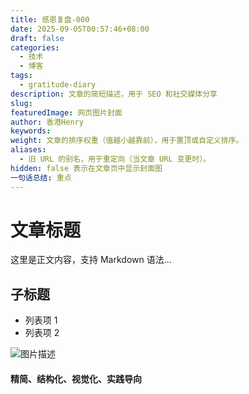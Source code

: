 ```yaml
---
title: 感恩复盘-000
date: 2025-09-05T00:57:46+08:00
draft: false
categories:
  - 技术
  - 博客
tags:
  - gratitude-diary
description: 文章的简短描述，用于 SEO 和社交媒体分享
slug:
featuredImage: 网页图片封面
author: 香港Henry
keywords:
weight: 文章的排序权重（值越小越靠前），用于置顶或自定义排序。
aliases:
  - 旧 URL 的别名，用于重定向（当文章 URL 变更时）。
hidden: false 表示在文章页中显示封面图
一句话总结: 重点
---
```


# 文章标题
这里是正文内容，支持 Markdown 语法...

## 子标题
- 列表项 1
- 列表项 2


![图片描述](2025-09-03-关键词.avif)



#### **精简、结构化、视觉化、实践导向**